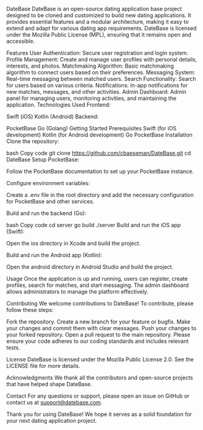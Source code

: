 DateBase
DateBase is an open-source dating application base project designed to be cloned and customized to build new dating applications. It provides essential features and a modular architecture, making it easy to extend and adapt for various dating app requirements. DateBase is licensed under the Mozilla Public License (MPL), ensuring that it remains open and accessible.

Features
User Authentication: Secure user registration and login system.
Profile Management: Create and manage user profiles with personal details, interests, and photos.
Matchmaking Algorithm: Basic matchmaking algorithm to connect users based on their preferences.
Messaging System: Real-time messaging between matched users.
Search Functionality: Search for users based on various criteria.
Notifications: In-app notifications for new matches, messages, and other activities.
Admin Dashboard: Admin panel for managing users, monitoring activities, and maintaining the application.
Technologies Used
Frontend:

Swift (iOS)
Kotlin (Android)
Backend:

PocketBase
Go (Golang)
Getting Started
Prerequisites
Swift (for iOS development)
Kotlin (for Android development)
Go
PocketBase
Installation
Clone the repository:

bash
Copy code
git clone https://github.com/cbaeseman/DateBase.git
cd DateBase
Setup PocketBase:

Follow the PocketBase documentation to set up your PocketBase instance.

Configure environment variables:

Create a .env file in the root directory and add the necessary configuration for PocketBase and other services.

Build and run the backend (Go):

bash
Copy code
cd server
go build
./server
Build and run the iOS app (Swift):

Open the ios directory in Xcode and build the project.

Build and run the Android app (Kotlin):

Open the android directory in Android Studio and build the project.

Usage
Once the application is up and running, users can register, create profiles, search for matches, and start messaging. The admin dashboard allows administrators to manage the platform effectively.

Contributing
We welcome contributions to DateBase! To contribute, please follow these steps:

Fork the repository.
Create a new branch for your feature or bugfix.
Make your changes and commit them with clear messages.
Push your changes to your forked repository.
Open a pull request to the main repository.
Please ensure your code adheres to our coding standards and includes relevant tests.

License
DateBase is licensed under the Mozilla Public License 2.0. See the LICENSE file for more details.

Acknowledgments
We thank all the contributors and open-source projects that have helped shape DateBase.

Contact
For any questions or support, please open an issue on GitHub or contact us at support@datebase.com.

Thank you for using DateBase! We hope it serves as a solid foundation for your next dating application project.







